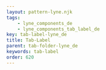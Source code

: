 ```yaml
---
layout: pattern-lyne.njk
tags: 
    - lyne_components_de
    - lyne_components_tab_label_de
key: tab-label-lyne_de
title: Tab-Label
parent: tab-folder-lyne_de
keywords: tab-label
order: 620
---
```

